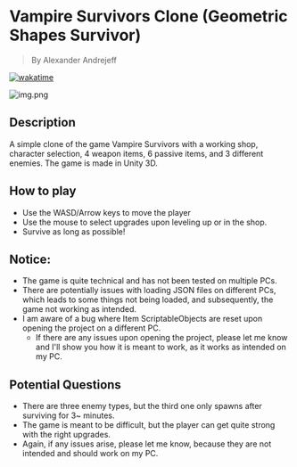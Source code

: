 # Vampire Survivors Clone (Geometric Shapes Survivor)
> By Alexander Andrejeff

[![wakatime](https://wakatime.com/badge/user/018b0c84-c3a0-4f65-b3b0-741d40b02439/project/62f12b1a-5a77-49fe-a91a-5d507e275702.svg)](https://wakatime.com/badge/user/018b0c84-c3a0-4f65-b3b0-741d40b02439/project/62f12b1a-5a77-49fe-a91a-5d507e275702)

![img.png](img.png)

## Description
A simple clone of the game Vampire Survivors with a working shop, character selection, 4 weapon items, 6 passive items, and 3 different enemies. 
The game is made in Unity 3D.

## How to play
- Use the WASD/Arrow keys to move the player
- Use the mouse to select upgrades upon leveling up or in the shop.
- Survive as long as possible!

## Notice:
- The game is quite technical and has not been tested on multiple PCs.
- There are potentially issues with loading JSON files on different PCs, which leads to some things not being loaded, and subsequently, the game not working as intended.
- I am aware of a bug where Item ScriptableObjects are reset upon opening the project on a different PC.
    - If there are any issues upon opening the project, please let me know and I'll show you how it is meant to work, as it works as intended on my PC.

## Potential Questions
- There are three enemy types, but the third one only spawns after surviving for 3~ minutes.
- The game is meant to be difficult, but the player can get quite strong with the right upgrades.
- Again, if any issues arise, please let me know, because they are not intended and should work on my PC.